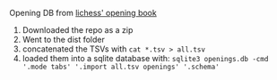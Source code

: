 Opening DB from [lichess' opening book](https://github.com/lichess-org/chess-openings/)

1. Downloaded the repo as a zip
2. Went to the dist folder
3. concatenated the TSVs with `cat *.tsv > all.tsv`
4. loaded them into a sqlite database with: `sqlite3 openings.db -cmd '.mode tabs' '.import all.tsv openings' '.schema'`
